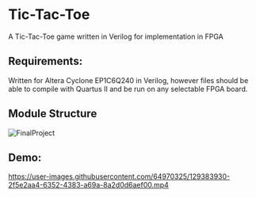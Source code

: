 # Tic-Tac-Toe
 A Tic-Tac-Toe game written in Verilog for implementation in FPGA
 
## Requirements:
 Written for Altera Cyclone EP1C6Q240 in Verilog, however files should be able to compile with Quartus II and be run on any selectable FPGA board.
 
## Module Structure
![FinalProject](https://user-images.githubusercontent.com/64970325/129384747-2f59cb0f-8191-48c4-b816-0ef898adacad.jpg)

## Demo:
https://user-images.githubusercontent.com/64970325/129383930-2f5e2aa4-6352-4383-a69a-8a2d0d6aef00.mp4


